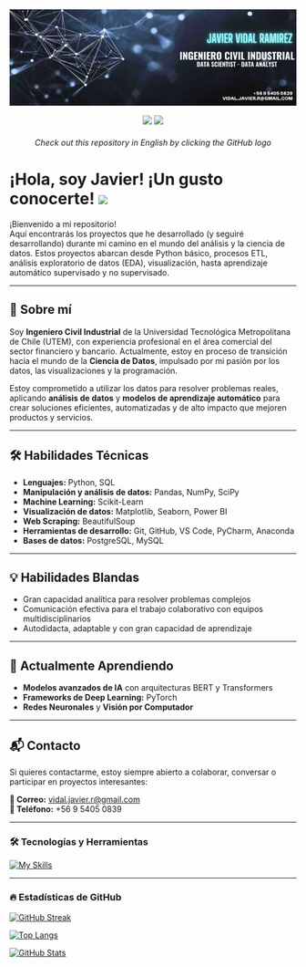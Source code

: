 <div id="header" align="center">
    <img decoding="async" src="https://github.com/javidalr/javidalr/blob/main/banner.png" width="1200"/>

  [![](https://img.shields.io/badge/LinkedIn-0077B5?style=for-the-badge&logo=linkedin&logoColor=white)](https://www.linkedin.com/in/jvidalr)
  <a href="https://github.com/javidalr" target="_blank">
    [![](https://img.shields.io/badge/GitHub-181717?style=for-the-badge&logo=github&logoColor=white)](https://github.com/javidalr/javidalr/blob/main/README_en.md)
  </a>

<h6>Check out this repository in English by clicking the GitHub logo</h6>  
  
</div>

<h1>
  ¡Hola, soy Javier! ¡Un gusto conocerte!
  <img decoding="async" src="https://media.giphy.com/media/hvRJCLFzcasrR4ia7z/giphy.gif" width="30px"/>
</h1>

¡Bienvenido a mi repositorio!  
Aquí encontrarás los proyectos que he desarrollado (y seguiré desarrollando) durante mi camino en el mundo del análisis y la ciencia de datos. Estos proyectos abarcan desde Python básico, procesos ETL, análisis exploratorio de datos (EDA), visualización, hasta aprendizaje automático supervisado y no supervisado.

---

## 🚀 Sobre mí

Soy **Ingeniero Civil Industrial** de la Universidad Tecnológica Metropolitana de Chile (UTEM), con experiencia profesional en el área comercial del sector financiero y bancario. Actualmente, estoy en proceso de transición hacia el mundo de la **Ciencia de Datos**, impulsado por mi pasión por los datos, las visualizaciones y la programación.

Estoy comprometido a utilizar los datos para resolver problemas reales, aplicando **análisis de datos** y **modelos de aprendizaje automático** para crear soluciones eficientes, automatizadas y de alto impacto que mejoren productos y servicios.

---

## 🛠 Habilidades Técnicas

- **Lenguajes:** Python, SQL  
- **Manipulación y análisis de datos:** Pandas, NumPy, SciPy  
- **Machine Learning:** Scikit-Learn  
- **Visualización de datos:** Matplotlib, Seaborn, Power BI  
- **Web Scraping:** BeautifulSoup  
- **Herramientas de desarrollo:** Git, GitHub, VS Code, PyCharm, Anaconda  
- **Bases de datos:** PostgreSQL, MySQL

---

## 💡 Habilidades Blandas

- Gran capacidad analítica para resolver problemas complejos  
- Comunicación efectiva para el trabajo colaborativo con equipos multidisciplinarios  
- Autodidacta, adaptable y con gran capacidad de aprendizaje

---

## 🌱 Actualmente Aprendiendo

- **Modelos avanzados de IA** con arquitecturas BERT y Transformers  
- **Frameworks de Deep Learning:** PyTorch  
- **Redes Neuronales** y **Visión por Computador**

---

## 📬 Contacto

Si quieres contactarme, estoy siempre abierto a colaborar, conversar o participar en proyectos interesantes:

**📧 Correo:** vidal.javier.r@gmail.com  
**📱 Teléfono:** +56 9 5405 0839

---

### :hammer_and_wrench: Tecnologías y Herramientas

<div id="header" align="left">

  [![My Skills](https://skillicons.dev/icons?i=py,sklearn,r,postgres,mysql,git,github,vscode,pycharm,anaconda,html,css,js&perline=6)](https://skillicons.dev)

</div>

---

### :fire: Estadísticas de GitHub

[![GitHub Streak](https://github-readme-streak-stats-nine-flax.vercel.app?user=javidalr&theme=dark&border_radius=15&locale=es&date_format=j%20M%5B%20Y%5D&card_width=496)](https://git.io/streak-stats)

[![Top Langs](https://github-readme-stats.vercel.app/api/top-langs/?username=javidalr&layout=compact&theme=vision-friendly-dark)](https://github.com/anuraghazra/github-readme-stats)

[![GitHub Stats](https://github-readme-stats.vercel.app/api?username=javidalr&locale=es&show_icons=true&theme=radical)](https://github.com/anuraghazra/github-readme-stats)
